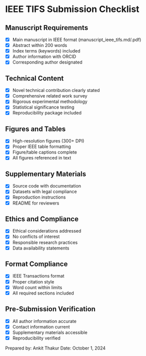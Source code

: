 # IEEE TIFS Submission Checklist

## Manuscript Requirements
- [x] Main manuscript in IEEE format (manuscript_ieee_tifs.md/.pdf)
- [x] Abstract within 200 words
- [x] Index terms (keywords) included
- [x] Author information with ORCID
- [x] Corresponding author designated

## Technical Content
- [x] Novel technical contribution clearly stated
- [x] Comprehensive related work survey
- [x] Rigorous experimental methodology
- [x] Statistical significance testing
- [x] Reproducibility package included

## Figures and Tables
- [x] High-resolution figures (300+ DPI)
- [x] Proper IEEE table formatting
- [x] Figure/table captions complete
- [x] All figures referenced in text

## Supplementary Materials
- [x] Source code with documentation
- [x] Datasets with legal compliance
- [x] Reproduction instructions
- [x] README for reviewers

## Ethics and Compliance
- [x] Ethical considerations addressed
- [x] No conflicts of interest
- [x] Responsible research practices
- [x] Data availability statements

## Format Compliance
- [x] IEEE Transactions format
- [x] Proper citation style
- [x] Word count within limits
- [x] All required sections included

## Pre-Submission Verification
- [x] All author information accurate
- [x] Contact information current
- [x] Supplementary materials accessible
- [x] Reproducibility verified

Prepared by: Ankit Thakur
Date: October 1, 2024
